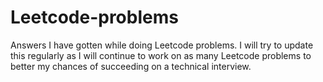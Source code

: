 # Leetcode-problems
Answers I have gotten while doing Leetcode problems. I will try to update this regularly as I will continue to work on as many Leetcode problems to better my chances of succeeding on a technical interview.
